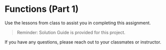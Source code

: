 # Functions (Part 1)

Use the lessons from class to assist you in completing this assignment.

> Reminder: Solution Guide is provided for this project.

If you have any questions, please reach out to your classmates or instructor.

